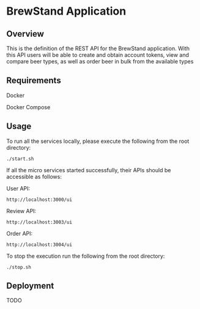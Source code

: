 # BrewStand Application

## Overview
This is the definition of the REST API for the BrewStand application. With this API users will be able to 
create and obtain account tokens, view and compare beer types, as well as order beer in bulk from the
available types

## Requirements
Docker

Docker Compose

## Usage
To run all the services locally, please execute the following from the root directory:

```
./start.sh
```

If all the micro services started successfully, their APIs should be accessible as follows:

User API:
```
http://localhost:3000/ui
```

Review API:
```
http://localhost:3003/ui
```

Order API:
```
http://localhost:3004/ui
```

To stop the execution run the following from the root directory:

```
./stop.sh
```

## Deployment

TODO
